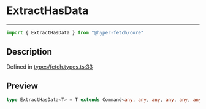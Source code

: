 

# ExtractHasData

<div class="api-docs__separator" data-reactroot="">

---

</div><div class="api-docs__import" data-reactroot="">

```ts
import { ExtractHasData } from "@hyper-fetch/core"
```

</div><div class="api-docs__section">

## Description

</div><div class="api-docs__description"><span class="api-docs__do-not-parse">



</span></div><p class="api-docs__definition">

Defined in [types/fetch.types.ts:33](https://github.com/BetterTyped/hyper-fetch/blob/4197368e/packages/core/src/types/fetch.types.ts#L33)

</p><div class="api-docs__section">

## Preview

</div><div class="api-docs__preview type single">

```ts
type ExtractHasData<T> = T extends Command<any, any, any, any, any, any, any, infer  D, any, any> ? D : never;
```

</div>